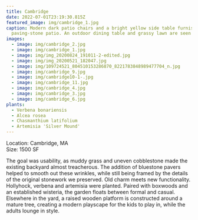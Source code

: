 ```yaml
---
title: Cambridge
date: 2022-07-01T23:19:30.815Z
featured_image: img/cambridge_1.jpg
caption: Modern dark patio chairs and a bright yellow side table furnish a
  paving-stone patio. An outdoor dining table and grassy lawn are seen behind.
images:
  - image: img/cambridge_2.jpg
  - image: img/cambridge_1.jpg
  - image: img/img_20200824_191011-2-edited.jpg
  - image: img/img_20200521_182047.jpg
  - image: img/109724521_804510153286870_8221783848989477704_n.jpg
  - image: img/cambridge_9.jpg
  - image: img/cambridge10-1-.jpg
  - image: img/cambridge_11.jpg
  - image: img/cambridge_4.jpg
  - image: img/cambridge_3.jpg
  - image: img/cambridge_6.jpg
plants:
  - Verbena bonariensis
  - Alcea rosea
  - Chasmanthium latifolium
  - Artemisia 'Silver Mound'
---
```

L﻿ocation: Cambridge, MA\
S﻿ize: 1500 SF



The goal was usability, as muddy grass and uneven cobblestone made the existing backyard almost treacherous. The addition of bluestone pavers helped to smooth out these wrinkles, while still being framed by the details of the original stonework we preserved. Old charm meets new functionality. Hollyhock, verbena and artemisia were planted. Paired with boxwoods and an established wisteria, the garden floats between formal and casual. Elsewhere in the yard, a raised wooden platform is constructed around a mature tree, creating a modern playscape for the kids to play in, while the adults lounge in style.
